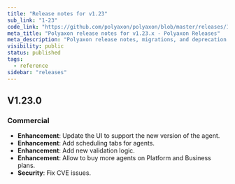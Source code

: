 ```yaml
---
title: "Release notes for v1.23"
sub_link: "1-23"
code_link: "https://github.com/polyaxon/polyaxon/blob/master/releases/1-23.md"
meta_title: "Polyaxon release notes for v1.23.x - Polyaxon Releases"
meta_description: "Polyaxon release notes, migrations, and deprecation notes for v1.23.x."
visibility: public
status: published
tags:
  - reference
sidebar: "releases"
---
```


## V1.23.0

### Commercial

  * **Enhancement**: Update the UI to support the new version of the agent.
  * **Enhancement**: Add scheduling tabs for agents.
  * **Enhancement**: Add new validation logic.
  * **Enhancement**: Allow to buy more agents on Platform and Business plans.
  * **Security**: Fix CVE issues.
